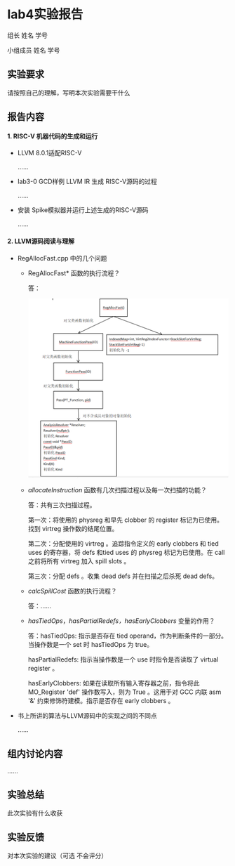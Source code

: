 # lab4实验报告

组长 姓名 学号

小组成员 姓名 学号

## 实验要求

请按照自己的理解，写明本次实验需要干什么

## 报告内容 

#### 1. RISC-V 机器代码的生成和运行

- LLVM 8.0.1适配RISC-V

  ......

- lab3-0 GCD样例 LLVM IR 生成 RISC-V源码的过程

  ......

- 安装 Spike模拟器并运行上述生成的RISC-V源码

  ......

#### 2. LLVM源码阅读与理解

- RegAllocFast.cpp 中的几个问题

  * RegAllocFast* 函数的执行流程？

    答：

    <img src="pic/RegAllocFast.PNG" style="zoom:60%;" />

  * *allocateInstruction* 函数有几次扫描过程以及每一次扫描的功能？

    答：共有三次扫描过程。

    第一次：将使用的 physreg 和早先 clobber 的 register 标记为已使用。找到 virtreg 操作数的结尾位置。

    第二次：分配使用的 virtreg 。追踪指令定义的 early clobbers 和 tied uses 的寄存器，将 defs 和tied uses 的 physreg 标记为已使用。在 call 之前将所有 virtreg 加入 spill slots 。

    第三次：分配 defs 。收集 dead defs 并在扫描之后杀死 dead defs。

  * *calcSpillCost* 函数的执行流程？

    答：......

  * *hasTiedOps*，*hasPartialRedefs，hasEarlyClobbers* 变量的作用？

    答：hasTiedOps: 指示是否存在 tied operand，作为判断条件的一部分。当操作数是一个 set 时 hasTiedOps 为 true。
    
    hasPartialRedefs: 指示当操作数是一个 use 时指令是否读取了 virtual register 。
    
    hasEarlyClobbers: 如果在读取所有输入寄存器之前，指令将此 MO_Register 'def' 操作数写入，则为 True 。这用于对 GCC 内联 asm '&' 约束修饰符建模。指示是否存在 early clobbers 。

- 书上所讲的算法与LLVM源码中的实现之间的不同点

  ......



## 组内讨论内容

......

## 实验总结

此次实验有什么收获

## 实验反馈

对本次实验的建议（可选 不会评分）